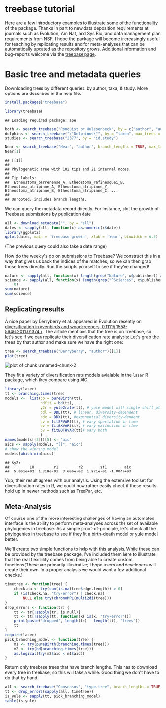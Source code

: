 treebase tutorial
==========

Here are a few introductory examples to illustrate some of the functionality of the package. Thanks in part to new data deposition requirements at journals such as Evolution, Am Nat, and Sys Bio, and
data management plan requirements from NSF, I hope the package will become increasingly useful for teaching by replicating results and for meta-analyses that can be automatically updated as the repository grows. Additional information and bug-reports welcome via the [treebase page](http://ropensci.org/packages/treebase.html#support).

Basic tree and metadata queries
==========

Downloading trees by different queries: by author, taxa, & study. More options are described in the help file.


```r
install.packages("treebase")
```



```r
library(treebase)
```

```
## Loading required package: ape
```



```r
both <- search_treebase("Ronquist or Hulesenbeck", by = c("author", "author"))
dolphins <- search_treebase("\"Delphinus\"", by = "taxon", max_trees = 5)
studies <- search_treebase("2377", by = "id.study")
```



```r
Near <- search_treebase("Near", "author", branch_lengths = TRUE, max_trees = 3)
Near[1]
```

```
## [[1]]
## 
## Phylogenetic tree with 102 tips and 21 internal nodes.
## 
## Tip labels:
## 	Etheostoma_barrenense_A, Etheostoma_rafinesquei_B, Etheostoma_atripinne_A, Etheostoma_atripinne_Y, Etheostoma_atripinne_B, Etheostoma_atripinne_C, ...
## 
## Unrooted; includes branch lengths.
```


We can query the metadata record directly. For instance, plot the growth of Treebase submissions by publication date


```r
all <- download_metadata("", by = "all")
dates <- sapply(all, function(x) as.numeric(x$date))
library(ggplot2)
qplot(dates, main = "Treebase growth", xlab = "Year", binwidth = 0.5)
```


(The previous query could also take a date range)

How do the weekly's do on submissions to Treebase? We construct this in a way that gives us back the indices of the matches, so we can then grab those trees directly. Run the scripts yourself to see if they've changed!


```r
nature <- sapply(all, function(x) length(grep("Nature", x$publisher)) > 0)
science <- sapply(all, function(x) length(grep("^Science$", x$publisher)) > 
    0)
sum(nature)
sum(science)
```


Replicating results
-------------------

A nice paper by Derryberry et al. appeared in Evolution recently on [diversification in ovenbirds and woodcreepers, 0.1111/j.1558-5646.2011.01374.x](http://www.museum.lsu.edu/brumfield/pubs/furnphylogeny2011.pdf). The article mentions that the tree is on Treebase, so let's see if we can replicate their diversification rate analysis: Let's grab the trees by that author and make sure we have the right one:


```r
tree <- search_treebase("Derryberry", "author")[[1]]
plot(tree)
```

![plot of chunk unnamed-chunk-2](figure/unnamed-chunk-2.png) 


They fit a variety of diversification rate models avialable in the `laser` R package, which they compare using AIC.


```r
library(laser)
tt <- branching.times(tree)
models <-  list(pb = pureBirth(tt),
                bdfit = bd(tt),
                y2r = yule2rate(tt), # yule model with single shift pt
                ddl = DDL(tt), # linear, diversity-dependent
                ddx = DDX(tt), #exponential diversity-dendent
                sv = fitSPVAR(tt), # vary speciation in time
                ev = fitEXVAR(tt), # vary extinction in time
                bv = fitBOTHVAR(tt)# vary both
                )
names(models[[3]])[5] <- "aic"
aics <- sapply(models, "[[", "aic")
# show the winning model
models[which.min(aics)]
```

```
## $y2r
##         LH         r1         r2        st1        aic 
##  5.051e+02  1.319e-01  3.606e-02  1.871e-01 -1.004e+03
```


Yup, their result agrees with our analysis. Using the extensive toolset for diversification rates in R, we could now rather easily check if these results hold up in newer methods such as TreePar, etc.

Meta-Analysis
-------------

Of course one of the more interesting challenges of having an automated interface is the ability to perform meta-analyses across the set of available phylogenies in treebase. As a simple proof-of-principle, let's check all the phylogenies in treebase to see if they fit a birth-death model or yule model better.

We'll create two simple functions to help with this analysis. While these can be provided by the treebase package, I've included them here to illustrate that the real flexibility comes from being able to create custom functions(These are primarily illustrative; I hope users and developers will create their own. In a proper analysis we would want a few additional checks.)


```r
timetree <- function(tree) {
    check.na <- try(sum(is.na(tree$edge.length)) > 0)
    if (is(check.na, "try-error") | check.na) 
        NULL else try(chronoMPL(multi2di(tree)))
}
drop_errors <- function(tr) {
    tt <- tr[!sapply(tr, is.null)]
    tt <- tt[!sapply(tt, function(x) is(x, "try-error"))]
    print(paste("dropped", length(tr) - length(tt), "trees"))
    tt
}
require(laser)
pick_branching_model <- function(tree) {
    m1 <- try(pureBirth(branching.times(tree)))
    m2 <- try(bd(branching.times(tree)))
    as.logical(try(m2$aic < m1$aic))
}
```


Return only treebase trees that have branch lengths. This has to download every tree in treebase, so this will take a while. Good thing we don't have to do that by hand.


```r
all <- search_treebase("Consensus", "type.tree", branch_lengths = TRUE)
tt <- drop_errors(sapply(all, timetree))
is_yule <- sapply(tt, pick_branching_model)
table(is_yule)
```

